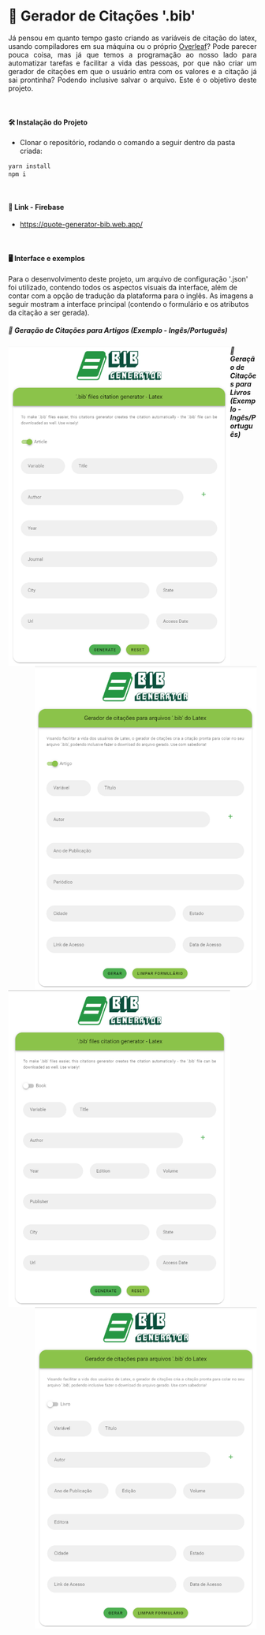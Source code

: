 # 📗 Gerador de Citações '.bib'

<p align=”justify” style="text-align: justify;">
Já pensou em quanto tempo gasto criando as variáveis de citação do latex, usando compiladores em sua máquina ou o próprio <a href="https://www.overleaf.com/">Overleaf</a>? Pode parecer pouca coisa, mas já que temos a programação ao nosso lado para automatizar tarefas e facilitar a vida das pessoas, por que não criar um gerador de citações em que o usuário entra com os valores e a citação já sai prontinha? Podendo inclusive salvar o arquivo. Este é o objetivo deste projeto.
</p>

<br/>

#### 🛠️ Instalação do Projeto

- Clonar o repositório, rodando o comando a seguir dentro da pasta criada:

```
yarn install
npm i
```

<br/>

#### 🔗 Link - Firebase
- https://quote-generator-bib.web.app/

<br/>

#### 🖥️ Interface e exemplos

Para o desenvolvimento deste projeto, um arquivo de configuração '.json' foi utilizado, contendo todos os aspectos visuais da interface, além de contar com a opção de tradução da plataforma para o inglês. As imagens a seguir mostram a interface principal (contendo o formulário e os atributos da citação a ser gerada).

##### 📰 Geração de Citações para Artigos (Exemplo - Ingês/Português)

<div>
  <p align="center">
    <img src="./img/main-menu-article-en.PNG" width="450px" align="left"></img>
  </p>

  <p align="center">
    <img src="./img/main-menu-article-pt.PNG" width="450px" align="right"></img>
  </p>
</div>


##### 📖 Geração de Citações para Livros (Exemplo - Ingês/Português)

<div>
  <p align="center">
    <img src="./img/main-menu-book-en.PNG" width="450px" align="left"></img>
  </p>

  <p align="center">
    <img src="./img/main-menu-book-pt.PNG" width="450px" align="right"></img>
  </p>
</div>
